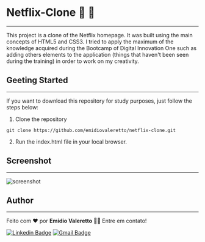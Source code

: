 # Netflix-Clone​ :popcorn: :movie_camera:

---

This project is a clone of the Netflix homepage. It was built using the main concepts of HTML5 and CSS3. I tried to apply the maximum of the knowledge acquired during the Bootcamp of Digital Innovation One such as adding others elements to the application (things that haven't been seen during the training) in order to work on my creativity.



## Geeting Started

---

If you want to download this repository for study purposes, just follow the steps below:

1. Clone the repository

` git clone https://github.com/emidiovaleretto/netflix-clone.git `

2. Run the index.html file in your local browser.



## Screenshot

---

<img src="./assets/img/screenshot.gif" alt="screenshot" stlyle="align-items: center;">



## Author

---

 Feito com ❤️ por <b>Emidio Valeretto</b> 👋🏽 Entre em contato!

[![Linkedin Badge](https://img.shields.io/badge/-Emidio-blue?style=flat-square&logo=Linkedin&logoColor=white&link=https://www.linkedin.com/in/emidiovaleretto/)](https://www.linkedin.com/in/emidiovaleretto/) [![Gmail Badge](https://img.shields.io/badge/-emidio.valereto@gmail.com-c14438?style=flat-square&logo=Gmail&logoColor=white&link=mailto:emidio.valereto@gmail.com)](mailto:emidio.valereto@gmail.com)









